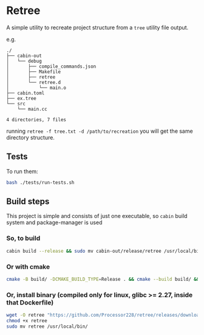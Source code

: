 # Retree

A simple utility to recreate project structure from a `tree` utility file output.

e.g.

```tree
./
├── cabin-out
│   └── debug
│       ├── compile_commands.json
│       ├── Makefile
│       ├── retree
│       └── retree.d
│           └── main.o
├── cabin.toml
├── ex.tree
└── src
    └── main.cc

4 directories, 7 files
```

running `retree -f tree.txt -d /path/to/recreation` you will get the same directory structure.

## Tests

To run them:

```bash
bash ./tests/run-tests.sh
```

## Build steps

This project is simple and consists of just one executable, so `cabin` build system
and package-manager is used

### So, to build

```bash
cabin build --release && sudo mv cabin-out/release/retree /usr/local/bin/
```

### Or with cmake

```bash
cmake -B build/ -DCMAKE_BUILD_TYPE=Release . && cmake --build build/ && sudo mv ./build/retree /usr/local/bin
```

### Or, install binary (compiled only for linux, glibc >= 2.27, inside that Dockerfile)

```bash
wget -O retree "https://github.com/Processor228/retree/releases/download/v0.1.1/retree"
chmod +x retree
sudo mv retree /usr/local/bin/
```
